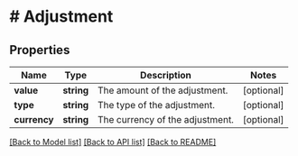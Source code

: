 # # Adjustment

## Properties

Name | Type | Description | Notes
------------ | ------------- | ------------- | -------------
**value** | **string** | The amount of the adjustment. | [optional]
**type** | **string** | The type of the adjustment. | [optional]
**currency** | **string** | The currency of the adjustment. | [optional]

[[Back to Model list]](../../README.md#models) [[Back to API list]](../../README.md#endpoints) [[Back to README]](../../README.md)
